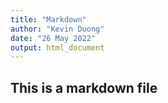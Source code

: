 ```yaml
---
title: "Markdown"
author: "Kevin Duong"
date: "26 May 2022"
output: html_document
---
```


## This is a markdown file
